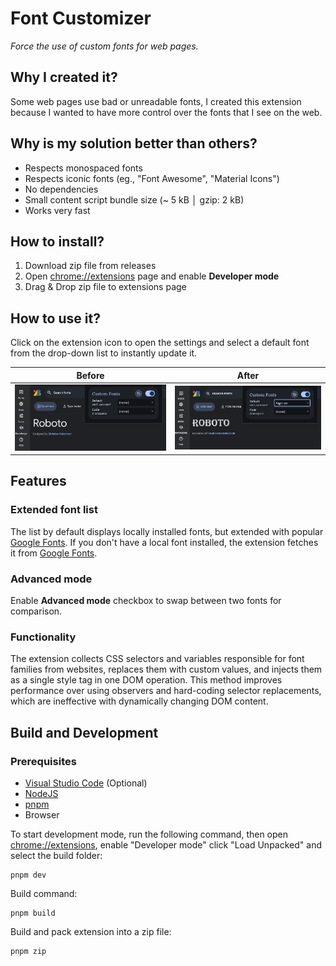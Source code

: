 # Font Customizer

_Force the use of custom fonts for web pages._

## Why I created it?

Some web pages use bad or unreadable fonts, I created this extension because I wanted to have more control over the fonts that I see on the web.

## Why is my solution better than others?

- Respects monospaced fonts
- Respects iconic fonts (eg., "Font Awesome", "Material Icons")
- No dependencies
- Small content script bundle size (~ 5 kB │ gzip: 2 kB)
- Works very fast

## How to install?

1. Download zip file from releases
2. Open [chrome://extensions](chrome://extensions) page and enable **Developer mode**
3. Drag & Drop zip file to extensions page

## How to use it?

Click on the extension icon to open the settings and select a default font from the drop-down list to instantly update it.

| Before                                        | After                                        |
| --------------------------------------------- | -------------------------------------------- |
| ![alt text](docs/screenshots/font-before.png) | ![alt text](docs/screenshots/font-after.png) |

## Features

### Extended font list

The list by default displays locally installed fonts, but extended with popular [Google Fonts](https://fonts.google.com/). If you don't have a local font installed, the extension fetches it from [Google Fonts](https://fonts.google.com/).

### Advanced mode

Enable **Advanced mode** checkbox to swap between two fonts for comparison.

### Functionality

The extension collects CSS selectors and variables responsible for font families from websites, replaces them with custom values, and injects them as a single style tag in one DOM operation. This method improves performance over using observers and hard-coding selector replacements, which are ineffective with dynamically changing DOM content.

## Build and Development

### Prerequisites

- [Visual Studio Code](https://code.visualstudio.com/) (Optional)
- [NodeJS](https://nodejs.org/en/download)
- [pnpm](https://pnpm.io/installation)
- Browser

To start development mode, run the following command, then open [chrome://extensions](chrome://extensions), enable "Developer mode" click "Load Unpacked" and select the build folder:

```git
pnpm dev
```

Build command:

```git
pnpm build
```

Build and pack extension into a zip file:

```git
pnpm zip
```
